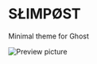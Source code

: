 SŁIMPØST
========

Minimal theme for Ghost

![Preview picture](https://raw.github.com/bzhnyau/slimpost/master/preview.png)
</center>